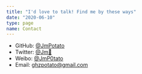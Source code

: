 ```yaml
---
title: "I'd love to talk! Find me by these ways"
date: "2020-06-10"
type: page
name: Contact
---
```


- GitHub: [@JmPotato](https://github.com/JmPotato)
- Twitter: [@Jm🥔](https://twitter.com/JmPotat0)
- Weibo: [@JmP0tato](http://weibo.com/potatobrother)
- Email: <a href="mailto:ghzpotato@gmail.com">ghzpotato@gmail.com</a>
